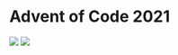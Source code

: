Advent of Code 2021
===================

![](https://img.shields.io/badge/stars%20⭐-0-yellow) ![](https://img.shields.io/badge/days%20completed-0-red)